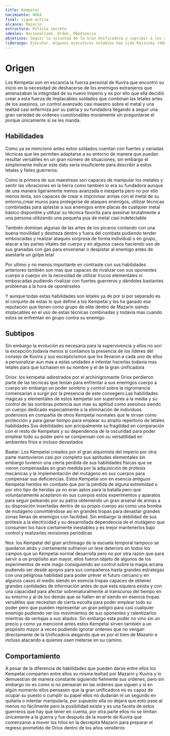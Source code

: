 ```yaml
---
title: Kempetai
nacimiento: 4064
final: sigue activa
alcance: Mazarin
estructura: Policía secreta
ideales: Nacionalismo, Orden, Obediencia
objetivos: Seguir la voluntad de la Gran Unificadora y suprimir a los disidentes
liderazgo: Ejecutor. Algunos ejecutores notables han sido Rajinsky (4064-4071) y Dmitri (4073-)
---
```


# Origen

Los Kempetai son en escancia la fuerza personal de Kuvira que encontró su inicio en la necesidad de deshacerse  de los enemigos extranjeros que amenazaban la integridad de su nuevo Imperio y es por ello que ella decidió crear a esta fuerza de implacables soldados que combinan las letales artes de los asesinos, un control avanzado casi maestro sobre el metal y una lealtad casi enfermiza por su patria y su fundadora llegando a seguir una gran variedad de ordenes cuestionables moralmente sin preguntarse el porque únicamente si se les manda.

## Habilidades

Como ya se mencionó antes estos soldados cuentan con fuertes y variadas técnicas que les permiten adaptarse a su entorno de manera que puedan resultar versátiles en un gran número de situaciones, sin embargo el simplemente indicar este dato sería insuficiente para describir a estos letales y fieles guerreros:

Como la primera de sus maestreas son capaces de manipular los metales y sentir las vibraciones en la tierra como también lo era su fundadora aunque de una manera ligeramente menos avanzada e inexperta pero no por ello menos lenta, son capaces de crear e improvisar armas con el metal de su entorno,crear muros para protegerse de ataques enemigos, utilizar técnicas combinadas para aplastar a sus enemigos entre placas de cualquier metal básico disponible y utilizar su técnica favorita para asesinar brutalmente a una persona utilizando una pequeña púa de metal casi indetectable

También dominan algunas de las artes de los picaros contando con una buena movilidad y destreza dentro y fuera del combate pudiendo tender emboscadas y realizar ataques sorpresa de forma individual o en grupo, atacar a las partes vitales del cuerpo y en algunos casos haciendo uso de sus granadas con gas para envenenar o despistar al enemigo antes de asestarle un golpe letal

Por ultimo y no menos importante en contraste con sus habilidades anteriores también son mas que capaces de rivalizar con sus oponentes cuerpo a cuerpo sin la necesidad de utilizar trucos elementales ni emboscadas pudiendo rivalizar con fuertes guerreros y dándoles bastantes problemas a la hora de oponérseles

Y aunque todas estas habilidades son letales ya de por si por separado es el conjunto de estas lo que define a los Kempetai y les ha ganado esa reputación que tienen como grupo de elite dentro de Mazarin siendo implacables en el uso de estas técnicas combinadas y todavía mas cuando estos se enfrentan en grupo contra su enemigo

## Subtipos

Sin embargo la evolución es necesaria para la supervivencia y ellos no son la excepción,todavía menos si contamos la presencia de los lideres del consejo de Kuvira y sus escepticismos que los llevaron a cada uno de ellos a personalizar aun mas a estas unidades e intentar hacerlas todavía mas letales para que luchasen en su nombre y el de la gran unificadora

Oriox: los kempetai adiestrados por el archinigromante Oriox perdieron parte de las tecnicas que tenian para enfrentar a sus enemigos cuerpo a cuerpo sin embargo un poder sombrío y control sobre la nigromancia comensarían a surgir por la presencia de este consegero.Las habilidades magicas y elementales de estos kempetai son superiores a la media y su control de las sombras potencia aun mas su aptitud como asesinos siendo un cuerpo dedicado especialmente a la eliminación de individuos poderosos en compañía de otros Kempetai normales que le sirvan como protección y para ganar tiempo para emplear su amplio repertorio de letales habilidades.Sus debilidades son pricipalmente su fragilidad en comparación con el resto de Kempetais y su dependencia de la oscuridad para poder emplear todo su poder pero se compensan con su versatilidad en ambientes frios e incluso devastados

Baatar: Los Kempetai creados por el gran alquimista del imperio por otra parte mantuvieron casi por completo sus aptitudes elementales sin embargo tuvieron una cierta perdida de sus habilidades físicas que se vieron compensadas en gran medida por la adquisición de prótesis mecánicas y la implementación del mutágeno en sus cuerpos para compensar sus deficiencias. Estos Kempetai son en esencia antiguos Kempetai heridos en combate que por la perdida de alguna extremidad o por otro tipo de heridas ya no eran aptos para la batalla pero que voluntariamente aceptaron en sus cuerpos estos experimentos y aparatos para seguir peleando por su patria obteniendo un gran arsenal de armas a su disposición insertadas dentro de su propio cuerpo así como una bomba de mutágeno convirtiéndose así en grandes tropas para devastar grandes zonas llenas de enemigos  con facilidad. Sin embargo la debilidad de sus prótesis a la electricidad y su desarrollada dependencia de el mutágeno que consumen los hace ciertamente inestables y es mejor mantenerlos bajo control y realizarles revisiones periódicas

Nox: los Kempetai del gran archimago de la escuela temporal tampoco se quedaron atrás y ciertamente sufrieron un leve deterioro en todos los campos que un Kempetai normal desarrolla pero no por otra razón que para servir a un propósito aun mayor, ellos fueron objeto de algunos de los experimentos de este mago consiguiendo así control sobre la magia arcana pudiendo ser desde apoyos para sus compañeros hasta grandes estrategas con una peligrosa habilidad para poder prever el futuro cercano y en algunos casos el medio siendo en esencia tropas capaces de obtener grandes cantidades de información antes de que esta siquiera exista y con una capacidad para afectar sobrenaturalmente al transcurso del tiempo en su entorno y al de los demás que se hallen en el siendo en esencia tropas versátiles que necesitan de cierta escolta para poder emplear todo su poder pero que pueden representar un gran peligro para casi cualquier enemigo pudiendo ver los movimientos de sus oponentes y ralentizarlos mientras da ventajas a sus aliados. Sin embargo este poder no vino sin un precio y como ya mencioné antes estos Kempetai sirven también a un propósito mayor a veces pudiendo ignorar ordenes que no vengan directamente de la Unificadora alegando que es por el bien de Mazarin e incluso atacando a quienes osen meterse en su camino.

## Comportamiento

A pesar de la diferencia de habilidades que pueden darse entre ellos los Kempetai comparten entre ellos su misma lealtad por Mazarin y Kuvira y lo demuestran de manera constante siguiendo fielmente sus ordenes, pero sin embargo no es como si no pensaran en las ordenes que siguen y si en algún momento ellos pensasen que la gran unificadora no es capaz de ocupar su puesto o cumplir su papel ellos no dudarían ni un segundo en quitarla o intentar manipularla, por supuesto ella no dejará que esto pase al menos no fácilmente pero la posibilidad existe y es una faceta de estos guerreros que hay que tener en cuenta, por otra parte ellos no se limitan únicamente a la guerra y fue después de la muerte de Kuvira que comenzaron a mover los hilos en la decrepita Mazarin para preparar el regreso prometido de Oriox dentro de los años venideros

